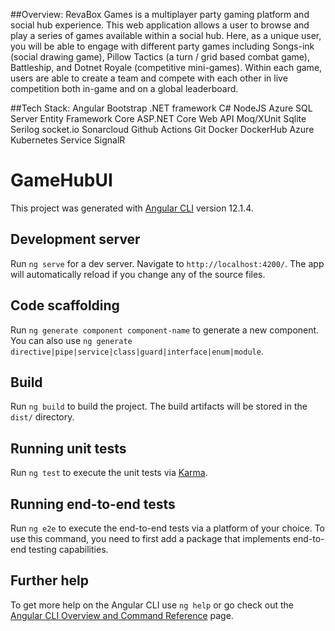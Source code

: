##Overview:
RevaBox Games is a multiplayer party gaming platform and social hub experience. This web application allows a user to browse and play a series of games available within a social hub. Here, as a unique user, you will be able to engage with different party games including Songs-ink (social drawing game), Pillow Tactics (a turn / grid based combat game), Battleship, and Dotnet Royale (competitive mini-games). Within each game, users are able to create a team and compete with each other in live competition both in-game and on a global leaderboard.

##Tech Stack:
Angular 
Bootstrap
.NET framework
C#
NodeJS
Azure SQL Server 
Entity Framework Core
ASP.NET Core Web API
Moq/XUnit
Sqlite
Serilog
socket.io
Sonarcloud
Github Actions
Git
Docker
DockerHub
Azure Kubernetes Service
SignalR


# GameHubUI

This project was generated with [Angular CLI](https://github.com/angular/angular-cli) version 12.1.4.

## Development server

Run `ng serve` for a dev server. Navigate to `http://localhost:4200/`. The app will automatically reload if you change any of the source files.

## Code scaffolding

Run `ng generate component component-name` to generate a new component. You can also use `ng generate directive|pipe|service|class|guard|interface|enum|module`.

## Build

Run `ng build` to build the project. The build artifacts will be stored in the `dist/` directory.

## Running unit tests

Run `ng test` to execute the unit tests via [Karma](https://karma-runner.github.io).

## Running end-to-end tests

Run `ng e2e` to execute the end-to-end tests via a platform of your choice. To use this command, you need to first add a package that implements end-to-end testing capabilities.

## Further help

To get more help on the Angular CLI use `ng help` or go check out the [Angular CLI Overview and Command Reference](https://angular.io/cli) page.

